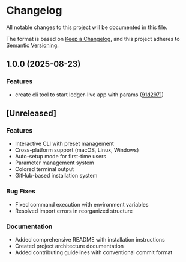 # Changelog

All notable changes to this project will be documented in this file.

The format is based on [Keep a Changelog](https://keepachangelog.com/en/1.0.0/),
and this project adheres to [Semantic Versioning](https://semver.org/spec/v2.0.0.html).

## 1.0.0 (2025-08-23)


### Features

* create cli tool to start ledger-live app with params ([91d2971](https://github.com/philipptpunkt/ledger-live-starter/commit/91d297134dd0a83eca69eb10d8fce1369208e775))

## [Unreleased]

### Features

- Interactive CLI with preset management
- Cross-platform support (macOS, Linux, Windows)
- Auto-setup mode for first-time users
- Parameter management system
- Colored terminal output
- GitHub-based installation system

### Bug Fixes

- Fixed command execution with environment variables
- Resolved import errors in reorganized structure

### Documentation

- Added comprehensive README with installation instructions
- Created project architecture documentation
- Added contributing guidelines with conventional commit format
